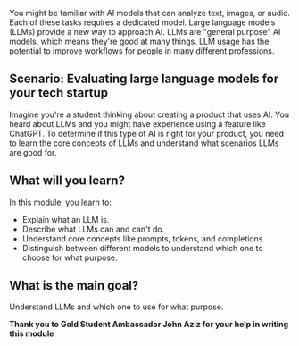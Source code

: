 You might be familiar with AI models that can analyze text, images, or audio. Each of these tasks requires a dedicated model. Large language models (LLMs) provide a new way to approach AI. LLMs are "general purpose" AI models, which means they're good at many things. LLM usage has the potential to improve workflows for people in many different professions.

## Scenario: Evaluating large language models for your tech startup

Imagine you're a student thinking about creating a product that uses AI. You heard about LLMs and you might have experience using a feature like ChatGPT. To determine if this type of AI is right for your product, you need to learn the core concepts of LLMs and understand what scenarios LLMs are good for.

## What will you learn?

In this module, you learn to:

- Explain what an LLM is.
- Describe what LLMs can and can't do.
- Understand core concepts like prompts, tokens, and completions.
- Distinguish between different models to understand which one to choose for what purpose.

## What is the main goal?

Understand LLMs and which one to use for what purpose.

**Thank you to Gold Student Ambassador John Aziz for your help in writing this module**
